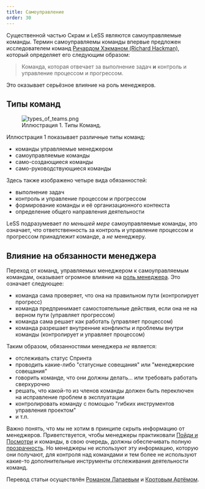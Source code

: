 ```yaml
---
title: Самоуправление
order: 30
---
```


Существенной частью Скрам и LeSS являются самоуправляемые команды. Термин самоуправляемы команды впервые предложен исследователем команд [Ричардом Хэкманом (Richard Hackman)](http://jrichardhackman.com/thinking-about-teams/), который определяет его следующим образом:

> Команда, которая отвечает за выполнение задач **и** контроль и управление процессом и прогрессом.

Это оказывает серьёзное влияние на роль менеджеров.

## Типы команд

<figure>
  <img src="/img/management/types_of_teams.png" alt="types_of_teams.png">
  <figcaption>Иллюстрация 1. Типы Команд.</figcaption>
</figure>

Иллюстрация 1 показывает различные типы команд:

* команды управляемые менеджером
* самоуправляемые команды
* само-создающиеся команды
* само-руководствующиеся команды

Здесь также изображено четыре вида обязанностей:

* выполнение задач
* контроль и управление процессом и прогрессом
* формирование команды и её организационного контекста
* определение общего направления деятельности

LeSS подразумевает *по меньшей мере* самоуправляемые команды, это означает, что ответственность за контроль и управление процессом и прогрессом принадлежит команде, а *не* менеджеру.

## Влияние на обязанности менеджера

Переход от команд, управляемых менеджером к самоуправляемым командам, оказывает огромное влияние на [роль менеджера](role_of_manager.html). Это означает следующее:

* команда сама проверяет, что она на правильном пути (контролирует прогресс)
* команда предпринимает самостоятельные действия, если она не на верном пути (управляет прогрессом)
* команда сама решает как работать (управляет процессом)
* команда разрешает внутренние конфликты и проблемы внутри команды (контролирует и управляет процессом)

Таким образом, обязанностями менеджера *не* является:

* отслеживать статус Спринта
* проводить какие-либо "статусные совещания" или "менеджерские совещания"
* говорить команде, что они должны делать... или требовать работать сверхурочно
* решать, что какой-то из членов команды должен быть переключен на исправление проблем в эксплуатации
* контролировать команду с помощью "гибких инструментов управления проектом"
* и т.п.

Важно понять, что мы не хотим в принципе скрыть информацию от менеджеров. Приветствуется, чтобы менеджеры практиковали [Пойди и Посмотри](go_see.html) и команды, в свою очередь, должны обеспечивать полную [прозрачность](../principles/transparency.html). Но менеджеры не используют эту информацию, которую они получают, для контроля над командами и тем более не используют какие-то дополнительные инструменты отслеживания деятельности команд.

Перевод статьи осуществлён [Романом Лапаевым](https://www.linkedin.com/in/romanlapaev) и [Кротовым Артёмом](https://www.facebook.com/artem.v.krotov).
